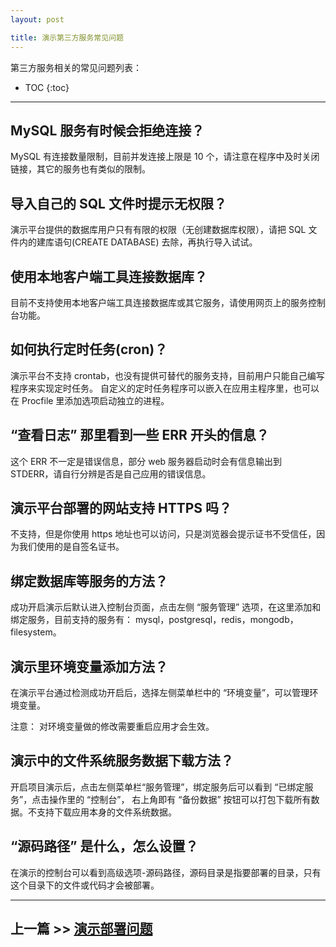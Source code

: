 ```yaml
---
layout: post

title: 演示第三方服务常见问题
---
```


第三方服务相关的常见问题列表：

* TOC
{:toc}

---

## MySQL 服务有时候会拒绝连接？

MySQL 有连接数量限制，目前并发连接上限是 10 个，请注意在程序中及时关闭链接，其它的服务也有类似的限制。

## 导入自己的 SQL 文件时提示无权限？

演示平台提供的数据库用户只有有限的权限（无创建数据库权限），请把 SQL 文件内的建库语句(CREATE DATABASE) 去除，再执行导入试试。

## 使用本地客户端工具连接数据库？

目前不支持使用本地客户端工具连接数据库或其它服务，请使用网页上的服务控制台功能。

## 如何执行定时任务(cron)？

演示平台不支持 crontab，也没有提供可替代的服务支持，目前用户只能自己编写程序来实现定时任务。 自定义的定时任务程序可以嵌入在应用主程序里，也可以在 Procfile 里添加选项启动独立的进程。


## “查看日志” 那里看到一些 ERR 开头的信息？

这个 ERR 不一定是错误信息，部分 web 服务器启动时会有信息输出到 STDERR，请自行分辨是否是自己应用的错误信息。

## 演示平台部署的网站支持 HTTPS 吗？

不支持，但是你使用 https 地址也可以访问，只是浏览器会提示证书不受信任，因为我们使用的是自签名证书。

## 绑定数据库等服务的方法？

成功开启演示后默认进入控制台页面，点击左侧 “服务管理” 选项，在这里添加和绑定服务，目前支持的服务有： mysql，postgresql，redis，mongodb，filesystem。

## 演示里环境变量添加方法？

在演示平台通过检测成功开启后，选择左侧菜单栏中的 “环境变量”，可以管理环境变量。

注意： 对环境变量做的修改需要重启应用才会生效。

## 演示中的文件系统服务数据下载方法？

开启项目演示后，点击左侧菜单栏“服务管理”，绑定服务后可以看到 “已绑定服务”，点击操作里的 “控制台”， 右上角即有 “备份数据” 按钮可以打包下载所有数据。不支持下载应用本身的文件系统数据。

## “源码路径” 是什么，怎么设置？

在演示的控制台可以看到高级选项-源码路径，源码目录是指要部署的目录，只有这个目录下的文件或代码才会被部署。

----

## 上一篇 >> [演示部署问题](/help/faq/paas/deploy.html)